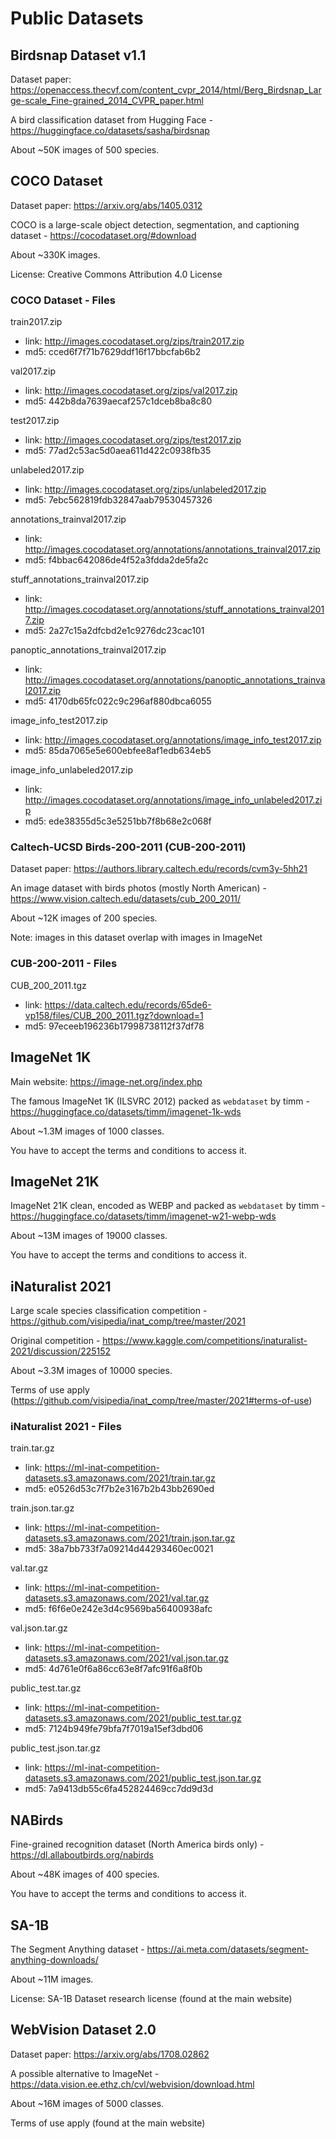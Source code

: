 # Public Datasets

## Birdsnap Dataset v1.1

Dataset paper:
<https://openaccess.thecvf.com/content_cvpr_2014/html/Berg_Birdsnap_Large-scale_Fine-grained_2014_CVPR_paper.html>

A bird classification dataset from Hugging Face - <https://huggingface.co/datasets/sasha/birdsnap>

About ~50K images of 500 species.

## COCO Dataset

Dataset paper: <https://arxiv.org/abs/1405.0312>

COCO is a large-scale object detection, segmentation, and captioning dataset - <https://cocodataset.org/#download>

About ~330K images.

License: Creative Commons Attribution 4.0 License

### COCO Dataset - Files

train2017.zip

* link: <http://images.cocodataset.org/zips/train2017.zip>
* md5:  cced6f7f71b7629ddf16f17bbcfab6b2

val2017.zip

* link: <http://images.cocodataset.org/zips/val2017.zip>
* md5:  442b8da7639aecaf257c1dceb8ba8c80

test2017.zip

* link: <http://images.cocodataset.org/zips/test2017.zip>
* md5:  77ad2c53ac5d0aea611d422c0938fb35

unlabeled2017.zip

* link: <http://images.cocodataset.org/zips/unlabeled2017.zip>
* md5:  7ebc562819fdb32847aab79530457326

annotations_trainval2017.zip

* link: <http://images.cocodataset.org/annotations/annotations_trainval2017.zip>
* md5:  f4bbac642086de4f52a3fdda2de5fa2c

stuff_annotations_trainval2017.zip

* link: <http://images.cocodataset.org/annotations/stuff_annotations_trainval2017.zip>
* md5:  2a27c15a2dfcbd2e1c9276dc23cac101

panoptic_annotations_trainval2017.zip

* link: <http://images.cocodataset.org/annotations/panoptic_annotations_trainval2017.zip>
* md5:  4170db65fc022c9c296af880dbca6055

image_info_test2017.zip

* link: <http://images.cocodataset.org/annotations/image_info_test2017.zip>
* md5:  85da7065e5e600ebfee8af1edb634eb5

image_info_unlabeled2017.zip

* link: <http://images.cocodataset.org/annotations/image_info_unlabeled2017.zip>
* md5:  ede38355d5c3e5251bb7f8b68e2c068f

### Caltech-UCSD Birds-200-2011 (CUB-200-2011)

Dataset paper: <https://authors.library.caltech.edu/records/cvm3y-5hh21>

An image dataset with birds photos (mostly North American) - <https://www.vision.caltech.edu/datasets/cub_200_2011/>

About ~12K images of 200 species.

Note: images in this dataset overlap with images in ImageNet

### CUB-200-2011 - Files

CUB_200_2011.tgz

* link: <https://data.caltech.edu/records/65de6-vp158/files/CUB_200_2011.tgz?download=1>
* md5: 97eceeb196236b17998738112f37df78

## ImageNet 1K

Main website: <https://image-net.org/index.php>

The famous ImageNet 1K (ILSVRC 2012) packed as `webdataset` by timm - <https://huggingface.co/datasets/timm/imagenet-1k-wds>

About ~1.3M images of 1000 classes.

You have to accept the terms and conditions to access it.

## ImageNet 21K

ImageNet 21K clean, encoded as WEBP and packed as `webdataset` by timm - <https://huggingface.co/datasets/timm/imagenet-w21-webp-wds>

About ~13M images of 19000 classes.

You have to accept the terms and conditions to access it.

## iNaturalist 2021

Large scale species classification competition - <https://github.com/visipedia/inat_comp/tree/master/2021>

Original competition - <https://www.kaggle.com/competitions/inaturalist-2021/discussion/225152>

About ~3.3M images of 10000 species.

Terms of use apply (<https://github.com/visipedia/inat_comp/tree/master/2021#terms-of-use>)

### iNaturalist 2021 - Files

train.tar.gz

* link: <https://ml-inat-competition-datasets.s3.amazonaws.com/2021/train.tar.gz>
* md5:  e0526d53c7f7b2e3167b2b43bb2690ed

train.json.tar.gz

* link: <https://ml-inat-competition-datasets.s3.amazonaws.com/2021/train.json.tar.gz>
* md5:  38a7bb733f7a09214d44293460ec0021

val.tar.gz

* link: <https://ml-inat-competition-datasets.s3.amazonaws.com/2021/val.tar.gz>
* md5:  f6f6e0e242e3d4c9569ba56400938afc

val.json.tar.gz

* link: <https://ml-inat-competition-datasets.s3.amazonaws.com/2021/val.json.tar.gz>
* md5:  4d761e0f6a86cc63e8f7afc91f6a8f0b

public_test.tar.gz

* link: <https://ml-inat-competition-datasets.s3.amazonaws.com/2021/public_test.tar.gz>
* md5:  7124b949fe79bfa7f7019a15ef3dbd06

public_test.json.tar.gz

* link: <https://ml-inat-competition-datasets.s3.amazonaws.com/2021/public_test.json.tar.gz>
* md5:  7a9413db55c6fa452824469cc7dd9d3d

## NABirds

Fine-grained recognition dataset (North America birds only) - <https://dl.allaboutbirds.org/nabirds>

About ~48K images of 400 species.

You have to accept the terms and conditions to access it.

## SA-1B

The Segment Anything dataset - <https://ai.meta.com/datasets/segment-anything-downloads/>

About ~11M images.

License: SA-1B Dataset research license (found at the main website)

## WebVision Dataset 2.0

Dataset paper: <https://arxiv.org/abs/1708.02862>

A possible alternative to ImageNet - <https://data.vision.ee.ethz.ch/cvl/webvision/download.html>

About ~16M images of 5000 classes.

Terms of use apply (found at the main website)
